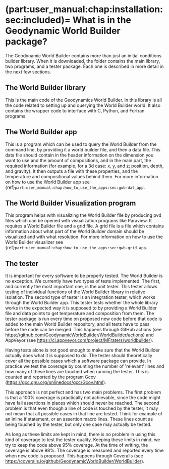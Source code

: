 (part:user_manual:chap:installation:sec:included)=
What is in the Geodynamic World Builder package?
================================================

The Geodynamic World Builder contains more than just an initial conditions builder library.
When it is downloaded, the folder contains the main library, two programs, and a tester package. Each one is described in more detail in the next few sections.

The World Builder library
-------------------------

This is the main code of the Geodynamics World Builder.
In this library is all the code related to setting up and querying the World Builder world.
It also contains the wrapper code to interface with C, Python, and Fortran programs.

The World Builder app
---------------------

This is a program which can be used to query the World Builder from the command line, by providing it a world builder file, and then a data file.
This data file should contain in the header information on the dimension you want to use and the amount of compositions, and in the main part, the required information (for example, for a 3d case: x, y, and z; position, depth, and gravity).
 It then outputs a file with these properties, and the temperature and compositional values behind them.
 For more information on how to use the World Builder app see {ref}`part:user_manual:chap:how_to_use_the_apps:sec:gwb-dat_app`.

The World Builder Visualization program
---------------------------------------

This program helps with visualizing the World Builder file by producing pvd files which can be opened with visualization programs like Paraview.
It requires a World Builder file and a grid file.
A grid file is a file which contains information about what part of the World Builder domain should be visualized and with what resolution.
For more information on how to use the World Builder visualizer see {ref}`part:user_manual:chap:how_to_use_the_apps:sec:gwb-grid_app`.

The tester
----------

It is important for every software to be properly tested.
The World Builder is no exception.
We currently have two types of tests implemented.
The first, and currently the most important one, is the unit tester.
This tester allows testing of individual functions of the World Builder library in relative isolation.
The second type of tester is an integration tester, which works through the World Builder app.
This tester tests whether the whole library works in the expected way it is supposed to by providing a World Builder file and data points to get temperature and composition from them.
The tester package is run every time on proposed new code before that code is added to the main World Builder repository, and all tests have to pass before the code can be merged.
This happens through GitHub actions (see <https://github.com/GeodynamicWorldBuilder/WorldBuilder/actions>) and AppVeyor (see <https://ci.appveyor.com/project/MFraters/worldbuilder>).

Having tests alone is not good enough to make sure that the World Builder actually does what it is supposed to do.
The tester should theoretically cover all the possible cases which a software package can provide.
In practice we test the coverage by counting the number of 'relevant' lines and how many of these lines are touched when running the tester.
This is counted and reported by the program Gcov (<https://gcc.gnu.org/onlinedocs/gcc/Gcov.html>).

This approach is not perfect and has two main problems.
The first problem is that a 100% coverage is practically not achievable, since the code might have fail assertions in places which should never be reached.
The second problem is that even though a line of code is touched by the tester, it may not mean that all possible cases in that line are tested.
Think for example of an inline if statement, or an assertion macro lines.
These lines count as being touched by the tester, but only one case may actually be tested.

As long as these limits are kept in mind, there is no problem in using this kind of coverage to test the tester quality.
Keeping these limits in mind, we try to keep the code above 95% coverage.
At the time of writing, the coverage is above 98%.
The coverage is measured and reported every time when new code is proposed.
This happens through Coveralls (see <https://coveralls.io/github/GeodynamicWorldBuilder/WorldBuilder>).
